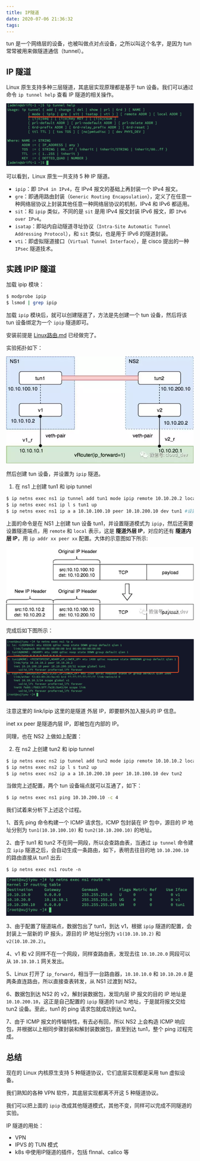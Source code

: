 ```yaml
---
title: IP隧道
date: 2020-07-06 21:36:32
tags:
---
```


 tun 是一个网络层的设备，也被叫做点对点设备，之所以叫这个名字，是因为 tun 常常被用来做隧道通信（tunnel）。

## IP 隧道

Linux 原生支持多种三层隧道，其底层实现原理都是基于 tun 设备。我们可以通过命令 `ip tunnel help` 查看 IP 隧道的相关操作。

![image-20200706213914643](../../resource/image-20200706213914643.png)

可以看到，Linux 原生一共支持 5 种 IP 隧道。

- `ipip`：即 `IPv4 in IPv4`，在 IPv4 报文的基础上再封装一个 IPv4 报文。
- `gre`：即通用路由封装（`Generic Routing Encapsulation`），定义了在任意一种网络层协议上封装其他任意一种网络层协议的机制，IPv4 和 IPv6 都适用。
- `sit`：和 `ipip` 类似，不同的是 `sit` 是用 IPv4 报文封装 IPv6 报文，即 `IPv6 over IPv4`。
- `isatap`：即站内自动隧道寻址协议（`Intra-Site Automatic Tunnel Addressing Protocol`），和 `sit` 类似，也是用于 IPv6 的隧道封装。
- `vti`：即虚拟隧道接口（`Virtual Tunnel Interface`），是 cisco 提出的一种 `IPsec` 隧道技术。



## 实践 IPIP 隧道

加载 ipip 模块：

```bash
$ modprobe ipip
$ lsmod | grep ipip
```

加载 `ipip` 模块后，就可以创建隧道了，方法是先创建一个 tun 设备，然后将该 tun 设备绑定为一个 `ipip` 隧道即可。

安装前提是  [Linux路由.md](Linux路由.md) 已经做完了。

实验拓扑如下：

![img](../../resource/431521-20190320132302980-826956388.png)



然后创建 tun 设备，并设置为 `ipip` 隧道。

 1) 在 ns1 上创建 tun1 和 ipip tunnel

```bash
$ ip netns exec ns1 ip tunnel add tun1 mode ipip remote 10.10.20.2 local 10.10.10.2
$ ip netns exec ns1 ip l s tun1 up 
$ ip netns exec ns1 ip a a 10.10.100.10 peer 10.10.200.10 dev tun1 #设置 IP 地址和对端的 IP 地址
```

上面的命令是在 NS1 上创建 tun 设备 tun1，并设置隧道模式为 `ipip`，然后还需要设置隧道端点，用 `remote` 和 `local` 表示，这是 **隧道外层 IP**，对应的还有 **隧道内层 IP**，用 `ip addr xx peer xx` 配置。大体的示意图如下所示:

![img](../../resource/431521-20190320132312263-1667789644.png)

完成后如下图所示：

![image-20200715191124120](../../resource/image-20200715191124120.png)

注意这里的 link/ipip 这里的是隧道 外层 IP，即要额外加入报头的 IP 信息。

inet xx peer 是隧道内层 IP，即被包在内部的 IP。



同理，也在 NS2 上做如上配置：

2) 在 ns2 上创建 tun2 和 ipip tunnel

```bash
$ ip netns exec ns2 ip tunnel add tun2 mode ipip remote 10.10.10.2 local 10.10.20.2
$ ip netns exec ns2 ip l s tun2 up
$ ip netns exec ns2 ip a a 10.10.200.10 peer 10.10.100.10 dev tun2
```

当做完上述配置，两个 tun 设备端点就可以互通了，如下：

```bash
$ ip netns exec ns1 ping 10.10.200.10 -c 4
```

我们试着来分析下上述这个过程。

1、首先 ping 命令构建一个 ICMP 请求包，ICMP 包封装在 IP 包中，源目的 IP 地址分别为 `tun1(10.10.100.10)` 和 `tun2(10.10.200.10)` 的地址。

2、由于 tun1 和 tun2 不在同一网段，所以会查路由表，当通过 `ip tunnel` 命令建立 `ipip` 隧道之后，会自动生成一条路由，如下，表明去往目的地 `10.10.200.10` 的路由直接从 tun1 出去:

```
$ ip netns exec ns1 route -n
```

![image-20200715191753999](../../resource/image-20200715191753999.png)

3、由于配置了隧道端点，数据包出了 tun1，到达 v1，根据 `ipip` 隧道的配置，会封装上一层新的 IP 报头，源目的 IP 地址分别为 `v1(10.10.10.2)` 和 `v2(10.10.20.2)`。

4、v1 和 v2 同样不在一个网段，同样查路由表，发现去往 `10.10.20.0` 网段可以从 `10.10.10.1` 网关发出。

5、Linux 打开了 `ip_forward`，相当于一台路由器，`10.10.10.0` 和 `10.10.20.0` 是两条直连路由，所以直接查表转发，从 NS1 过渡到 NS2。

6、数据包到达 NS2 的 v2，解封装数据包，发现内层 IP 报文的目的 IP 地址是 `10.10.200.10`，这正是自己配置的 `ipip` 隧道的 tun2 地址，于是就将报文交给 tun2 设备。至此，tun1 的 ping 请求包就成功到达 tun2。

7、由于 ICMP 报文的传输特性，有去必有回，所以 NS2 上会构造 ICMP 响应包，并根据以上相同步骤封装和解封装数据包，直至到达 tun1，整个 ping 过程完成。



## 总结

现在的 Linux 内核原生支持 5 种隧道协议，它们底层实现都是采用 tun 虚拟设备。

我们熟知的各种 VPN 软件，其底层实现都离不开这 5 种隧道协议。

我们可以把上面的 `ipip` 改成其他隧道模式，其他不变，同样可以完成不同隧道的实验。

IP 隧道的用处：

- VPN
- IPVS 的 TUN 模式
- k8s 中使用IP隧道的插件，包括 flnnal、calico 等





















